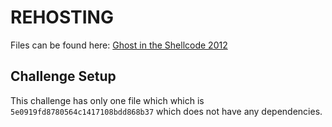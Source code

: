 # REHOSTING

Files can be found here: [Ghost in the Shellcode 2012](https://shell-storm.org/repo/CTF/GITS-2012/Pwnable/200%20pts/)

## Challenge Setup
This challenge has only one file which which is `5e0919fd8780564c1417108bdd868b37` which does not have any dependencies.
